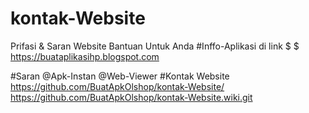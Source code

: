 # kontak-Website
Prifasi &amp; Saran
Website Bantuan Untuk Anda
#Inffo-Aplikasi di link
$
$
https://buataplikasihp.blogspot.com

#Saran
@Apk-Instan
@Web-Viewer
#Kontak Website
https://github.com/BuatApkOlshop/kontak-Website/
https://github.com/BuatApkOlshop/kontak-Website.wiki.git
